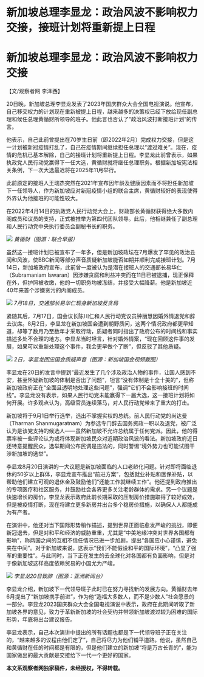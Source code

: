 # 新加坡总理李显龙：政治风波不影响权力交接，接班计划将重新提上日程

# 新加坡总理李显龙：政治风波不影响权力交接

【文/观察者网 李泽西】

20日晚，新加坡总理李显龙发表了2023年国庆群众大会全国电视演说。他宣布，自己移交权力的计划现在重新被提上日程，越来越多的决策权已经下放给现任副总理和候任总理黄循财所领导的班子。他此言也否认了“政治风波打断接班计划”的传言。

他表示，自己此前曾提出在70岁生日前（即2022年2月）完成权力交接，但是这一计划被新冠疫情打乱了，自己在疫情期间继续担任总理以“渡过难关”。现在，疫情的危机已基本解除，自己的接班计划将重新提上日程。李显龙此前曾表示，如果执政党人民行动党赢得下一任大选，黄循财就将继任总理职务。根据新加坡宪法相关条例，下一次大选最迟将在2025年11月举行。

此前原定的接班人王瑞杰突然在2021年宣布因年龄及健康因素而不将担任新加坡下一任领导人，作为新加坡应对新冠疫情小组的联合主席，黄循财较好的表现使得外界认为他接班的可能性较大。

在2022年4月14日的执政党人民行动党大会上，财政部长黄循财获得绝大多数内阁成员和议员的支持，正式被推举为第四代团队领导。此后，他相继兼任了副总理和人民行动党中央执行委员会副秘书长的职务。

![](https://inews.gtimg.com/newsapp_bt/0/15817121220/1000) _黄循财（图源：联合早报）_

虽然这一接班计划已被宣布了一年多，但是新加坡政坛在7月爆发了罕见的政治丑闻和风波，使BBC新闻等部分声音质疑新加坡能否如期并顺利完成接班计划。7月14日，新加坡政府宣布，此前曾一度被认为是潜在接班人的交通部长易华仁（Subramaniam
Iswaran）因涉嫌贪腐和利益冲突而在11日已被逮捕，现正保释在外，但护照被收缴，他的一切职务均被冻结，并接受大幅降薪。他是新加坡近40年来首个涉嫌贪污的内阁成员。

![](https://inews.gtimg.com/newsapp_bt/0/15817121221/1000)
_7月18日，交通部长易华仁现身新加坡反贪局_

紧随其后，7月17日，国会议长陈川仁和人民行动党议员钟丽慧因婚外情退党和辞去议席。8月2日，李显龙在新加坡国会遭到朝野质问，这两个情况政府都更早知道，却等了数月乃至数年才采取行动，质疑者同时指出了政府公布的时间线和事实描述多处不合理的地方。李显龙当时坦言，针对婚外情案，“现在回顾这件事的发展，如果可以重新处理这个事件，我会更早做个了断”，但反驳了其他质疑。

![](https://inews.gtimg.com/newsapp_bt/0/15817121222/1000)
_2日，李显龙回应国会质疑声音（图源：新加坡国会视频截图）_

李显龙在20日的发言中提到“最近发生了几个涉及政治人物的事件，让国人感到不安，甚至怀疑新加坡的体制是否出了问题”，坦言“没有体制是十全十美的”，但称新加坡政府正在“全面且透明地处理这些问题”，强调“它们不会影响接班的时间线”。李显龙没有表示，如果人民行动党未能赢得下一届大选，这一接班计划将如何开展。许多观点认为，高级官员连续落马，对人民行动党带来了重大的打击。

新加坡将于9月1日举行选举，选出不掌握实权的总统。前人民行动党的尚达曼（Tharman
Shanmugaratnam）为参选专门辞去国务资政一职以及退党，被广泛认为是该党支持的候选人——虽然新加坡不允许总统属于任何党派。因此，他的得票率被一些评论认为或将体现新加坡民众对近期政治风波的看法。新加坡政府近日还特意提醒民众，选举期间公布民调是违法的，同时警惕“境外势力也可能试图干涉新加坡的选举”。

李显龙8月20日演讲的一大议题是新加坡面临的人口老龄化问题。针对即将面临退休的50岁以上群体，李显龙宣布推出“前进方案”，包括就业补贴和医保补贴，以帮助他们建立可观的退休金及鼓励他们“还能工作就继续工作”。他还提到政府推出的专项医疗和社区服务，并鼓励社会各界更多关注老龄群体的需求。另一个议题是快速增长的房价，李显龙表示政府此前长期采取的压制房价措施取得了较好成效，但是被疫情打断，现在将建立更多新房并出台多个稳房价措施，以确保人人都能成为有产者。

在演讲中，他还对当下国际形势稍作描述，提到世界正面临愈发严峻的挑战，即便新冠退去，但是对和平和经济的威胁重重，尤其是“中美地缘冲突对世界各国都有影响”，称两国之间的互相不信任情况已进一步加剧，提出“各国应小心谨慎，避免夹在中间”。对于新加坡来说，这表示“我们不能假设和平的国际环境”，“凸显了强军的重要性”。与此同时，当下正在发生的去全球化对各国都有负面影响，但是对于像新加坡这样高度依赖贸易的小国尤为严峻。

![](https://inews.gtimg.com/newsapp_bt/0/15817121223/1000)
_李显龙20日致辞（图源：亚洲新闻台）_

李显龙介绍，新加坡下一代领导班子此时已在努力寻找新的发展方向。黄循财去年6月提出了“新加坡携手前进”，作为他“造福大多数人，而不是少数人”社会愿景的一部分。李显龙2023国庆群众大会全国电视演说中表示，政府在此期间听取了新加坡各界的意见，致力于革新新加坡的社会契约并带领新加坡渡过较为困难的国际形势，年底将出台建议报告。

李显龙表示，自己本次演讲中提出的所有话题也都是下一代领导班子正在关注的，“越来越多的议程由他们定了”，自己将尽力为他们铺平道路。他说，虽然自己和黄循财在任的时间都是有限的，但是他们建立的新加坡“将是万古长青的”，能为国家做出的最大贡献是交接给下一代一个更好的国家。

**本文系观察者网独家稿件，未经授权，不得转载。**

